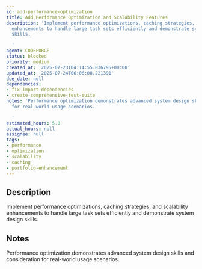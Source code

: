 ```yaml
---
id: add-performance-optimization
title: Add Performance Optimization and Scalability Features
description: 'Implement performance optimizations, caching strategies, and scalability
  enhancements to handle large task sets efficiently and demonstrate system design
  skills.

  '
agent: CODEFORGE
status: blocked
priority: medium
created_at: '2025-07-23T04:14:55.836795+00:00'
updated_at: '2025-07-24T06:06:08.221391'
due_date: null
dependencies:
- fix-import-dependencies
- create-comprehensive-test-suite
notes: 'Performance optimization demonstrates advanced system design skills and consideration
  for real-world usage scenarios.

  '
estimated_hours: 5.0
actual_hours: null
assignee: null
tags:
- performance
- optimization
- scalability
- caching
- portfolio-enhancement
---
```


## Description

Implement performance optimizations, caching strategies, and scalability enhancements to handle large task sets efficiently and demonstrate system design skills.


## Notes

Performance optimization demonstrates advanced system design skills and consideration for real-world usage scenarios.


